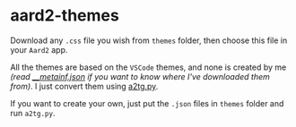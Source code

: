 aard2-themes
===

Download any `.css` file you wish from `themes` folder, then choose this file in your `Aard2` app.

All the themes are based on the `VSCode` themes, and none is created by me *(read [__metainf.json](./themes/__metainf.json) if you want to know where I've downloaded them from)*. I just convert them using [a2tg.py](./a2tg.py).

If you want to create your own, just put the `.json` files in `themes` folder and run `a2tg.py`.
